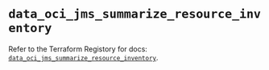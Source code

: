 # `data_oci_jms_summarize_resource_inventory`

Refer to the Terraform Registory for docs: [`data_oci_jms_summarize_resource_inventory`](https://registry.terraform.io/providers/oracle/oci/6.18.0/docs/data-sources/jms_summarize_resource_inventory).
